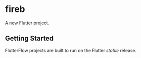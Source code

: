 # fireb

A new Flutter project.

## Getting Started

FlutterFlow projects are built to run on the Flutter _stable_ release.
